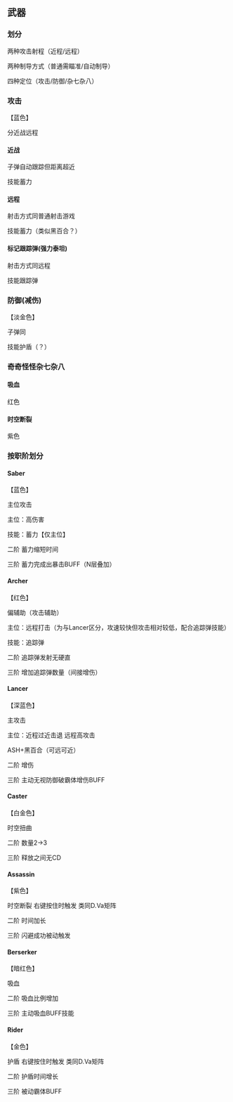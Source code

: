 ## 武器

### 划分

两种攻击射程（近程/远程）

两种制导方式（普通需瞄准/自动制导）

四种定位（攻击/防御/杂七杂八）

### 攻击

【蓝色】

分近战远程

#### 近战

子弹自动跟踪但距离超近

技能蓄力

#### 远程

射击方式同普通射击游戏

技能蓄力（类似黑百合？）

#### 标记跟踪弹(强力泰坦)

射击方式同远程

技能跟踪弹

### 防御(减伤)

【淡金色】

子弹同

技能护盾（？）

### 奇奇怪怪杂七杂八

#### 吸血

红色

#### 时空断裂

紫色







### 按职阶划分

#### Saber

【蓝色】

主位攻击

主位：高伤害

技能：蓄力【仅主位】

二阶 蓄力缩短时间

三阶 蓄力完成出暴击BUFF（N层叠加）

#### Archer

【红色】

偏辅助（攻击辅助）

主位：远程打击（为与Lancer区分，攻速较快但攻击相对较低，配合追踪弹技能）

技能：追踪弹

二阶 追踪弹发射无硬直

三阶 增加追踪弹数量（间接增伤）

#### Lancer

【深蓝色】

主攻击

主位：近程过近击退 远程高攻击

ASH+黑百合（可远可近）

二阶 增伤

三阶 主动无视防御破霸体增伤BUFF

#### Caster

【白金色】

时空扭曲

二阶 数量2->3

三阶 释放之间无CD

#### Assassin

【紫色】

时空断裂 右键按住时触发 类同D.Va矩阵

二阶 时间加长

三阶 闪避成功被动触发

#### Berserker

【暗红色】

吸血

二阶 吸血比例增加

三阶 主动吸血BUFF技能

#### Rider

【金色】

护盾 右键按住时触发 类同D.Va矩阵

二阶 护盾时间增长

三阶 被动霸体BUFF

